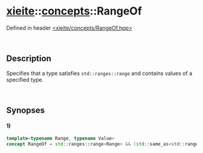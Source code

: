 # [xieite](../xieite.md)\:\:[concepts](../concepts.md)\:\:RangeOf
Defined in header [<xieite/concepts/RangeOf.hpp>](../../include/xieite/concepts/RangeOf.hpp)

&nbsp;

## Description
Specifies that a type satisfies `std::ranges::range` and contains values of a specified type.

&nbsp;

## Synopses
#### 1)
```cpp
template<typename Range, typename Value>
concept RangeOf = std::ranges::range<Range> && (std::same_as<std::ranges::range_value_t<Range>, Value> || std::convertible_to<std::ranges::range_value_t<Range>, Value>);
```
